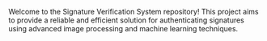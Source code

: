 Welcome to the Signature Verification System repository! This project aims to provide a reliable and efficient solution for authenticating signatures using advanced image processing and machine learning techniques.
